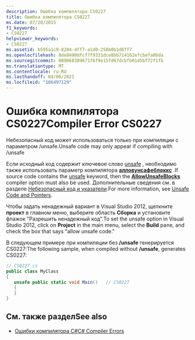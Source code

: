 ```yaml
---
description: Ошибка компилятора CS0227
title: Ошибка компилятора CS0227
ms.date: 07/20/2015
f1_keywords:
- CS0227
helpviewer_keywords:
- CS0227
ms.assetid: b595a1c9-8204-4ff7-a1d0-258b0b1d6ff7
ms.openlocfilehash: 8de8490dfcf7f9331dce8bb714162efcbefa8bda
ms.sourcegitcommit: 089068389671f6f9e15fd67dcbfb0145bf72f1fb
ms.translationtype: MT
ms.contentlocale: ru-RU
ms.lasthandoff: 04/06/2021
ms.locfileid: "106497129"
---
```

# <a name="compiler-error-cs0227"></a><span data-ttu-id="34e72-103">Ошибка компилятора CS0227</span><span class="sxs-lookup"><span data-stu-id="34e72-103">Compiler Error CS0227</span></span>

<span data-ttu-id="34e72-104">Небезопасный код может использоваться только при компиляции с параметром /unsafe.</span><span class="sxs-lookup"><span data-stu-id="34e72-104">Unsafe code may only appear if compiling with /unsafe</span></span>

<span data-ttu-id="34e72-105">Если исходный код содержит ключевое слово [unsafe](../language-reference/keywords/unsafe.md) , необходимо также использовать параметр компилятора [**алловунсафеблоккс**](../language-reference/compiler-options/language.md#allowunsafeblocks) .</span><span class="sxs-lookup"><span data-stu-id="34e72-105">If source code contains the [unsafe](../language-reference/keywords/unsafe.md) keyword, then the [**AllowUnsafeBlocks**](../language-reference/compiler-options/language.md#allowunsafeblocks) compiler option must also be used.</span></span> <span data-ttu-id="34e72-106">Дополнительные сведения см. в разделе [Небезопасный код и указатели](../language-reference/unsafe-code.md).</span><span class="sxs-lookup"><span data-stu-id="34e72-106">For more information, see [Unsafe Code and Pointers](../language-reference/unsafe-code.md).</span></span>

<span data-ttu-id="34e72-107">Чтобы задать ненадежный вариант в Visual Studio 2012, щелкните **проект** в главном меню, выберите область **Сборка** и установите флажок "Разрешить ненадежный код".</span><span class="sxs-lookup"><span data-stu-id="34e72-107">To set the unsafe option in Visual Studio 2012, click on **Project** in the main menu, select the **Build** pane, and check the box that says "allow unsafe code."</span></span>

<span data-ttu-id="34e72-108">В следующем примере при компиляции без **/unsafe** генерируется CS0227:</span><span class="sxs-lookup"><span data-stu-id="34e72-108">The following sample, when compiled without **/unsafe**, generates CS0227:</span></span>

```csharp
// CS0227.cs
public class MyClass
{
   unsafe public static void Main()   // CS0227
   {
   }
}
```

## <a name="see-also"></a><span data-ttu-id="34e72-109">См. также раздел</span><span class="sxs-lookup"><span data-stu-id="34e72-109">See also</span></span>

- [<span data-ttu-id="34e72-110">Ошибки компилятора C#</span><span class="sxs-lookup"><span data-stu-id="34e72-110">C# Compiler Errors</span></span>](../language-reference/compiler-messages/index.md)
